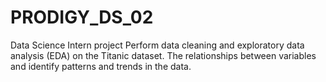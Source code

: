 # PRODIGY_DS_02
Data Science Intern project Perform data cleaning and exploratory data analysis (EDA) on the Titanic dataset. The relationships between variables and identify patterns and trends in the data.
